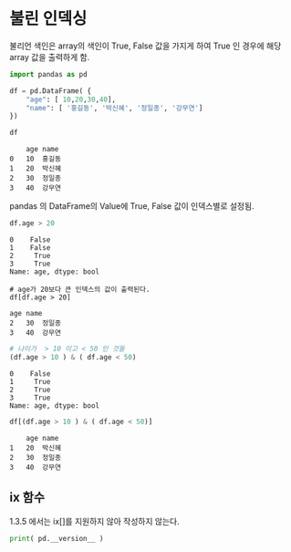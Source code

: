 # 불린 인덱싱

불리언 색인은 array의 색인이 True, False 값을 가지게 하여 True 인 경우에 해당 array 값을 출력하게 함.


```python
import pandas as pd 

df = pd.DataFrame( {
    "age": [ 10,20,30,40],
    "name": [ '홍길동', '박신혜', '정일종', '강무연']
})

df
```

```
	age	name
0	10	홍길동
1	20	박신혜
2	30	정일종
3	40	강무연
```


pandas 의 DataFrame의 Value에 True, False 값이 인덱스별로 설정됨.

```python 
df.age > 20
```
```
0    False
1    False
2     True
3     True
Name: age, dtype: bool
```


```pyhon 
# age가 20보다 큰 인덱스의 값이 출력된다.
df[df.age > 20]
```
```
age	name
2	30	정일종
3	40	강무연
```


```python 
# 나이가  > 10 이고 < 50 인 것들
(df.age > 10 ) & ( df.age < 50)
```
```
0    False
1     True
2     True
3     True
Name: age, dtype: bool
```


```python 
df[(df.age > 10 ) & ( df.age < 50)]
```
```
	age	name
1	20	박신혜
2	30	정일종
3	40	강무연
```


## ix 함수
1.3.5 에서는 ix[]를 지원하지 않아 작성하지 않는다. 
```python 
print( pd.__version__ )
```
